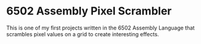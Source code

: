# 6502 Assembly Pixel Scrambler

This is one of my first projects written in the 6502 Assembly Language that scrambles pixel values on a grid to create interesting effects.
